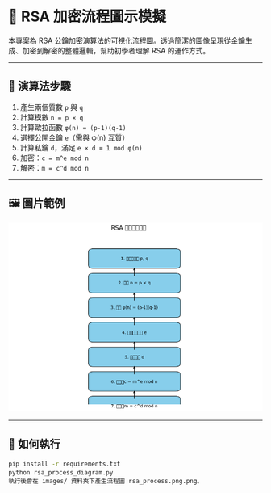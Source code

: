 # 🔐 RSA 加密流程圖示模擬

本專案為 RSA 公鑰加密演算法的可視化流程圖。透過簡潔的圖像呈現從金鑰生成、加密到解密的整體邏輯，幫助初學者理解 RSA 的運作方式。

---

## 📌 演算法步驟

1. 產生兩個質數 `p` 與 `q`
2. 計算模數 `n = p × q`
3. 計算歐拉函數 `φ(n) = (p-1)(q-1)`
4. 選擇公開金鑰 `e`（需與 φ(n) 互質）
5. 計算私鑰 `d`，滿足 `e × d ≡ 1 mod φ(n)`
6. 加密：`c = m^e mod n`
7. 解密：`m = c^d mod n`

---

## 🖼️ 圖片範例

![RSA 流程圖](images/rsa_process.png.png)

---

## 🚀 如何執行

```bash
pip install -r requirements.txt
python rsa_process_diagram.py
執行後會在 images/ 資料夾下產生流程圖 rsa_process.png.png。
